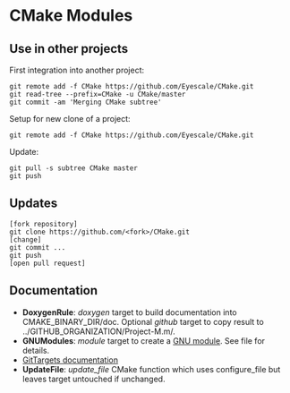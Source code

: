 # CMake Modules

## Use in other projects

First integration into another project:

    git remote add -f CMake https://github.com/Eyescale/CMake.git
    git read-tree --prefix=CMake -u CMake/master
    git commit -am 'Merging CMake subtree'

Setup for new clone of a project:

    git remote add -f CMake https://github.com/Eyescale/CMake.git

Update:

    git pull -s subtree CMake master
    git push

## Updates

    [fork repository]
    git clone https://github.com/<fork>/CMake.git
    [change]
    git commit ...
    git push
    [open pull request]

## Documentation

- **DoxygenRule**: *doxygen* target to build documentation into
    CMAKE_BINARY_DIR/doc. Optional *github* target to copy result to
    ../GITHUB_ORGANIZATION/Project-M.m/.
- **GNUModules**: *module* target to create a
    [GNU module](http://modules.sourceforge.net/). See file for details.
- [GitTargets documentation](CMake/blob/master/doc/GitTargets.md)
- **UpdateFile**: *update_file* CMake function which uses configure_file
    but leaves target untouched if unchanged.
